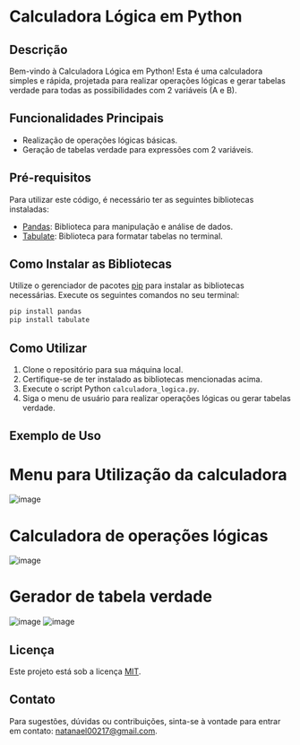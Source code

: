 # Calculadora Lógica em Python

## Descrição
Bem-vindo à Calculadora Lógica em Python! Esta é uma calculadora simples e rápida, projetada para realizar operações lógicas e gerar tabelas verdade para todas as possibilidades com 2 variáveis (A e B).

## Funcionalidades Principais
- Realização de operações lógicas básicas.
- Geração de tabelas verdade para expressões com 2 variáveis.

## Pré-requisitos
Para utilizar este código, é necessário ter as seguintes bibliotecas instaladas:

- [Pandas](https://pandas.pydata.org/): Biblioteca para manipulação e análise de dados.
- [Tabulate](https://pypi.org/project/tabulate/): Biblioteca para formatar tabelas no terminal.

## Como Instalar as Bibliotecas
Utilize o gerenciador de pacotes [pip](https://pip.pypa.io/en/stable/) para instalar as bibliotecas necessárias. Execute os seguintes comandos no seu terminal:

```bash
pip install pandas
pip install tabulate
```

## Como Utilizar
1. Clone o repositório para sua máquina local.
2. Certifique-se de ter instalado as bibliotecas mencionadas acima.
3. Execute o script Python `calculadora_logica.py`.
4. Siga o menu de usuário para realizar operações lógicas ou gerar tabelas verdade.

## Exemplo de Uso

# Menu para Utilização da calculadora
![image](https://github.com/Natanael002/Calculadora-L-gica-em-Python/assets/145075911/0d372a12-d835-4b99-99ca-4146294ab8eb)
# Calculadora de operações lógicas
![image](https://github.com/Natanael002/Calculadora-L-gica-em-Python/assets/145075911/e90c2ba7-6539-4fc4-b99d-a50b073c885e)
# Gerador de tabela verdade
![image](https://github.com/Natanael002/Calculadora-L-gica-em-Python/assets/145075911/913cd95b-06e4-48cc-bdc5-55f70a5a723a)
![image](https://github.com/Natanael002/Calculadora-L-gica-em-Python/assets/145075911/f8db14a2-c476-438e-9069-8e057e8cd49a)


## Licença
Este projeto está sob a licença [MIT](LICENSE).

## Contato
Para sugestões, dúvidas ou contribuições, sinta-se à vontade para entrar em contato: natanael00217@gmail.com.
